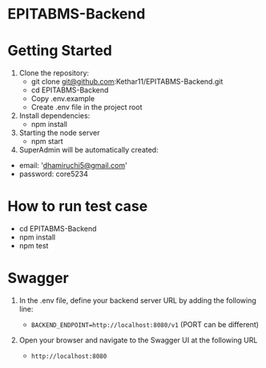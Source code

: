 # EPITABMS-Backend

# Getting Started

1. Clone the repository:
   - git clone git@github.com:Kethar11/EPITABMS-Backend.git
   - cd EPITABMS-Backend
   - Copy .env.example
   - Create .env file in the project root
2. Install dependencies:
   - npm install
3. Starting the node server
   - npm start
4. SuperAdmin will be automatically created:

- email: 'dhamiruchi5@gmail.com'
- password: core5234

# How to run test case

- cd EPITABMS-Backend
- npm install
- npm test

# Swagger
1. In the .env file, define your backend server URL by adding the following line:
   - `BACKEND_ENDPOINT=http://localhost:8080/v1` (PORT can be different)

2. Open your browser and navigate to the Swagger UI at the following URL
    -  `http://localhost:8080`
